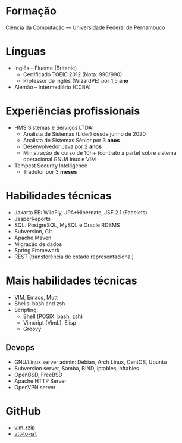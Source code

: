 # Formação

Ciência da Computação — Universidade Federal de Pernambuco

# Línguas

- Inglês – Fluente (Britanic)
  - Certificado TOEIC 2012 (Nota: 990/990)
  - Professor de inglês (WizardPE) por 1,5 **ano**
- Alemão – Intermediário (CCBA)

# Experiências profissionais

- HMS Sistemas e Serviços LTDA:
  - Analista de Sistemas (Líder) desde junho de 2020
  - Analista de Sistemas Sênior por 3 **anos**
  - Desenvolvedor Java por 2 **anos**
  - Ministração de curso de 10h+ (contrato à parte) sobre sistema operacional
    GNU/Linux e VIM
- Tempest Security Intelligence
  - Tradutor por 3 **meses**

# Habilidades técnicas

- Jakarta EE: WildFly, JPA+Hibernate, JSF 2.1 (Facelets)
- JasperReports
- SQL: PostgreSQL, MySQL e Oracle RDBMS
- Subversion, Git
- Apache Maven
- Migração de dados
- Spring Framework
- REST (transferência de estado representacional)

# Mais habilidades técnicas

- VIM, Emacs, Mutt
- Shells: bash and zsh
- Scripting:
  - Shell (POSIX, bash, zsh)
  - Vimcript (VimL), Elisp
  - Groovy

## Devops

- GNU/Linux server admin: Debian, Arch Linux,  CentOS, Ubuntu
- Subversion server, Samba, BIND, iptables, nftables
- OpenBSD, FreeBSD
- Apache HTTP Server
- OpenVPN server

# GitHub
  - [vim-rzip](https://github.com/lbrayner/vim-rzip)
  - [vtt-to-srt](https://github.com/lbrayner/vtt-to-srt)
